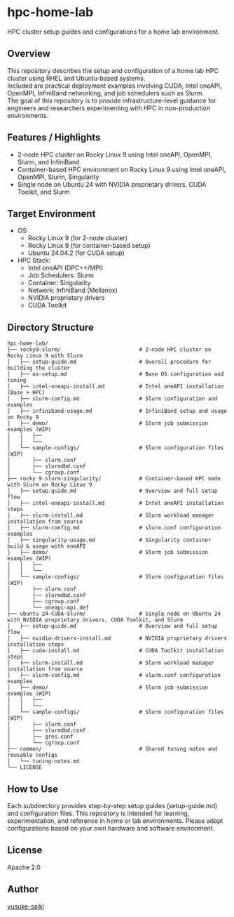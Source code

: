 # hpc-home-lab
HPC cluster setup guides and configurations for a home lab environment.

## Overview
This repository describes the setup and configuration of a home lab HPC cluster using RHEL and Ubuntu-based systems.  
Included are practical deployment examples involving CUDA, Intel oneAPI, OpenMPI, InfiniBand networking, and job schedulers such as Slurm.  
The goal of this repository is to provide infrastructure-level guidance for engineers and researchers experimenting with HPC in non-production environments.

## Features / Highlights
- 2-node HPC cluster on Rocky Linux 9 using Intel oneAPI, OpenMPI, Slurm, and InfiniBand
- Container-based HPC environment on Rocky Linux 9 using Intel oneAPI, OpenMPI, Slurm, Singularity
- Single node on Ubuntu 24 with NVIDIA proprietary drivers, CUDA Toolkit, and Slurm

## Target Environment
- OS:
  - Rocky Linux 9 (for 2-node cluster)
  - Rocky Linux 9 (for container-based setup)
  - Ubuntu 24.04.2 (for CUDA setup)
- HPC Stack:
  - Intel oneAPI (DPC++/MPI)
  - Job Schedulers: Slurm
  - Container: Singularity
  - Network: InfiniBand (Mellanox)
  - NVIDIA proprietary drivers
  - CUDA Toolkit

## Directory Structure
```
hpc-home-lab/
├── rocky9-slurm/                         # 2-node HPC cluster on Rocky Linux 9 with Slurm
│   ├── setup-guide.md                    # Overall procedure for building the cluster
│   ├── os-setup.md                       # Base OS configuration and tuning
│   ├── intel-oneapi-install.md           # Intel oneAPI installation (Base + HPC)
│   ├── slurm-config.md                   # Slurm configuration and examples
│   ├── infiniband-usage.md               # InfiniBand setup and usage on Rocky 9
│   ├── demo/                             # Slurm job submission examples (WIP)
│   │   ├── 
│   │   └── 
│   └── sample-configs/                   # Slurm configuration files (WIP)
│       ├── slurm.conf
│       ├── slurmdbd.conf
│       └── cgroup.conf
├── rocky 9-slurm-singularity/            # Container-based HPC node with Slurm on Rocky Linux 9
│   ├── setup-guide.md                    # Overview and full setup flow
│   ├── intel-oneapi-install.md           # Intel oneAPI installation steps
│   ├── slurm-install.md                  # Slurm workload manager installation from source
│   ├── slurm-config.md                   # slurm.conf configuration examples
│   ├── singularity-usage.md              # Singularity container build & usage with oneAPI
│   ├── demo/                             # Slurm job submission examples (WIP)
│   │   ├── 
│   │   └── 
│   └── sample-configs/                   # Slurm configuration files (WIP)
│       ├── slurm.conf
│       ├── slurmdbd.conf
│       ├── cgroup.conf
│       └── oneapi-mpi.def                
├── ubuntu 24-CUDA-Slurm/                 # Single node on Ubuntu 24 with NVIDIA proprietary drivers, CUDA Toolkit, and Slurm
│   ├── setup-guide.md                    # Overview and full setup flow
│   ├── nvidia-drivers-install.md         # NVIDIA proprietary drivers installation steps
│   ├── cuda-install.md                   # CUDA Toolkit installation steps
│   ├── slurm-install.md                  # Slurm workload manager installation from source
│   ├── slurm-config.md                   # slurm.conf configuration examples
│   ├── demo/                             # Slurm job submission examples (WIP)
│   │   ├── 
│   │   └── 
│   └── sample-configs/                   # Slurm configuration files (WIP)
│       ├── slurm.conf
│       ├── slurmdbd.conf
│       ├── gres.conf
│       └── cgroup.conf
├── common/                               # Shared tuning notes and reusable configs
│   └── tuning-notes.md
└── LICENSE
```

## How to Use
Each subdirectory provides step-by-step setup guides (setup-guide.md) and configuration files.
This repository is intended for learning, experimentation, and reference in home or lab environments.
Please adapt configurations based on your own hardware and software environment.

## License
Apache 2.0

## Author
[yusuke-saiki](https://github.com/yusuke-saiki)
